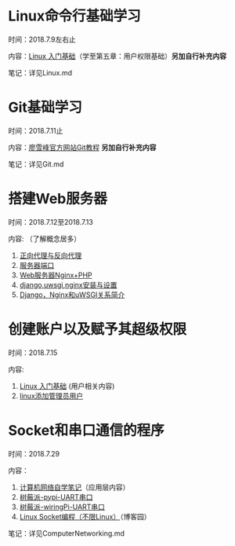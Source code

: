 # Linux命令行基础学习

时间：2018.7.9左右止

内容：[Linux 入门基础](http://study.163.com/course/courseMain.htm?courseId=232007)（学至第五章：用户权限基础）**另加自行补充内容**

笔记：详见Linux.md

# 

# Git基础学习

时间：2018.7.11止

内容：[廖雪峰官方网站Git教程](https://www.liaoxuefeng.com/wiki/0013739516305929606dd18361248578c67b8067c8c017b000) **另加自行补充内容**

笔记：详见Git.md

# 

# 搭建Web服务器

时间：2018.7.12至2018.7.13

内容: （了解概念居多）

1. [正向代理与反向代理](https://www.cnblogs.com/Anker/p/6056540.html)
2. [服务器端口](https://baike.baidu.com/item/%E6%9C%8D%E5%8A%A1%E5%99%A8%E7%AB%AF%E5%8F%A3/718781?fr=aladdin)
3. [Web服务器Nginx+PHP](https://blog.csdn.net/tstarrow/article/details/38269515)
4. [django,uwsgi,nginx安装与设置](https://blog.csdn.net/weixiazailaide/article/details/52735076)
5. [Django，Nginx和uWSGI关系简介](https://blog.csdn.net/cjsh_123456/article/details/80086356)

# 

# 创建账户以及赋予其超级权限

时间：2018.7.15

内容:

1. [Linux 入门基础](http://study.163.com/course/courseMain.htm?courseId=232007) (用户相关内容)
2. [linux添加管理员用户](https://jingyan.baidu.com/album/20b68a889a0147796cec621d.html?picindex=2)

# 

# Socket和串口通信的程序 

时间：2018.7.29

内容：

1. [计算机网络自学笔记](https://www.icourse163.org/learn/HDU-1002598057?tid=1002788111#/learn/content?type=detail&id=1004060885&cid=1004996388)（应用层内容）
2. [树莓派-pypi-UART串口](http://nicekwell.net/blog/20171120/shu-mei-pai-pypi-uartchuan-kou.html)
3. [树莓派-wiringPi-UART串口](http://nicekwell.net/blog/20171123/shu-mei-pai-wiringpi-uartchuan-kou.html)
4. [Linux Socket编程（不限Linux）](http://www.cnblogs.com/skynet/archive/2010/12/12/1903949.html)（博客园）

笔记：详见ComputerNetworking.md